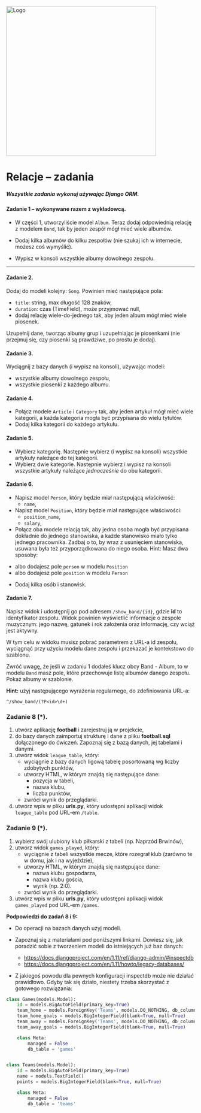 <img alt="Logo" src="http://coderslab.pl/svg/logo-coderslab.svg" width="400">

# Relacje &ndash; zadania

##### Wszystkie zadania wykonuj używając Django ORM.

#### Zadanie 1 &ndash; wykonywane razem z wykładowcą.
* W części 1, utworzyliście model `Album`. Teraz dodaj odpowiednią relację z modelem `Band`, tak by jeden zespół mógł mieć wiele albumów.

* Dodaj kilka albumów do kilku zespołów (nie szukaj ich w internecie, możesz coś wymyślić). 

* Wypisz w konsoli wszystkie albumy dowolnego zespołu.

---

#### Zadanie 2.

Dodaj do modeli kolejny: `Song`. Powinien mieć następujące pola:
* `title`: string, max długość 128 znaków,
* `duration`: czas (TimeField), może przyjmować null,
* dodaj relację wiele-do-jednego tak, aby jeden album mógł mieć wiele piosenek.

Uzupełnij dane, tworząc albumy grup i uzupełniając je piosenkami (nie przejmuj się, czy piosenki są prawdziwe, po prostu je dodaj).

#### Zadanie 3.

Wyciągnij z bazy danych (i wypisz na konsoli), używając modeli:

* wszystkie albumy dowolnego zespołu,
* wszystkie piosenki z każdego albumu.

#### Zadanie 4.

* Połącz modele `Article` i `Category` tak, aby jeden artykuł mógł mieć wiele kategorii, a każda kategoria mogła być przypisana do wielu tytułów.
* Dodaj kilka kategorii do każdego artykułu.

#### Zadanie 5.

* Wybierz kategorię. Następnie wybierz (i wypisz na konsoli) wszystkie artykuły należące do tej kategorii.
* Wybierz dwie kategorie. Następnie wybierz i wypisz na konsoli wszystkie artykuły należące *jednocześnie* do obu kategorii.

#### Zadanie 6.
* Napisz model `Person`, który będzie miał następującą właściwość:
    * `name`,
* Napisz model `Position`, który będzie miał następujące właściwości:
    * `position_name`,
    * `salary`,
* Połącz oba modele relacją tak, aby jedna osoba mogła być przypisana dokładnie do jednego stanowiska, a każde stanowisko miało tylko jednego pracownika. Zadbaj o to, by wraz z usunięciem stanowiska, usuwana była też przyporządkowana do niego osoba.
Hint:
Masz dwa sposoby:
- albo dodajesz pole `person` w modelu `Position`
- albo dodajesz pole `position` w modelu `Person`

* Dodaj kilka osób i stanowisk.


#### Zadanie 7.

Napisz widok i udostępnij go pod adresem `/show_band/{id}`, gdzie **id** to identyfikator zespołu. Widok powinien wyświetlić informacje o zespole muzycznym: jego nazwę, gatunek i rok założenia oraz informację, czy wciąż jest aktywny. 

W tym celu w widoku musisz pobrać parametrem z URL-a id zespołu, wyciągnąć przy użyciu modelu dane zespołu i przekazać je kontekstowo do szablonu. 

Zwróć uwagę, że jeśli w zadaniu 1 dodałeś klucz obcy Band - Album, to w modelu `Band` masz pole, które przechowuje listę albumów danego zespołu. Pokaż albumy w szablonie. 

**Hint:** użyj następującego wyrażenia regularnego, do zdefiniowania URL-a: 
```
^/show_band/(?P<id>\d+)
```



### Zadanie 8 (*).
1. utwórz aplikację **football** i zarejestruj ją w projekcie,
2. do bazy danych zaimportuj strukturę i dane z pliku **football.sql** dołączonego do ćwiczeń. Zapoznaj się z bazą danych, jej tabelami i danymi.
3. utwórz widok `league_table`, który:
    * wyciągnie z bazy danych ligową tabelę posortowaną wg liczby zdobytych punktów,
    * utworzy HTML, w którym znajdą się następujące dane:
        * pozycja w tabeli,
        * nazwa klubu,
        * liczba punktów,
    * zwróci wynik do przeglądarki.
4. utwórz wpis w pliku **urls.py**, który udostępni aplikacji widok `league_table` pod URL-em `/table`.

### Zadanie 9 (*).
1. wybierz swój ulubiony klub piłkarski z tabeli (np. Naprzód Brwinów),
2. utwórz widok `games_played`, który:
    * wyciągnie z tabeli wszystkie mecze, które rozegrał klub (zarówno te w domu, jak i na wyjeździe),
    * utworzy HTML, w którym znajdą się następujące dane:
        * nazwa klubu gospodarza,
        * nazwa klubu gościa,
        * wynik (np. 2:0).
    * zwróci wynik do przeglądarki.
3. utwórz wpis w pliku **urls.py**, który udostępni aplikacji widok `games_played` pod URL-em `/games`.

**Podpowiedzi do zadań 8 i 9:** 

* Do operacji na bazach danych użyj modeli.

* Zapoznaj się z materiałami pod poniższymi linkami. Dowiesz się, jak poradzić sobie z tworzeniem modeli do istniejących już baz danych:
    * https://docs.djangoproject.com/en/1.11/ref/django-admin/#inspectdb  
    * https://docs.djangoproject.com/en/1.11/howto/legacy-databases/

* Z jakiegoś powodu dla pewnych konfiguracji inspectdb może nie działać prawidłowo. Gdyby tak się działo, niestety trzeba skorzystać z gotowego rozwiązania:

```python
class Games(models.Model):
    id = models.BigAutoField(primary_key=True)
    team_home = models.ForeignKey('Teams', models.DO_NOTHING, db_column='team_home', blank=True, null=True)
    team_home_goals = models.BigIntegerField(blank=True, null=True)
    team_away = models.ForeignKey('Teams', models.DO_NOTHING, db_column='team_away', blank=True, null=True)
    team_away_goals = models.BigIntegerField(blank=True, null=True)

    class Meta:
        managed = False
        db_table = 'games'


class Teams(models.Model):
    id = models.BigAutoField(primary_key=True)
    name = models.TextField()
    points = models.BigIntegerField(blank=True, null=True)

    class Meta:
        managed = False
        db_table = 'teams'
```

